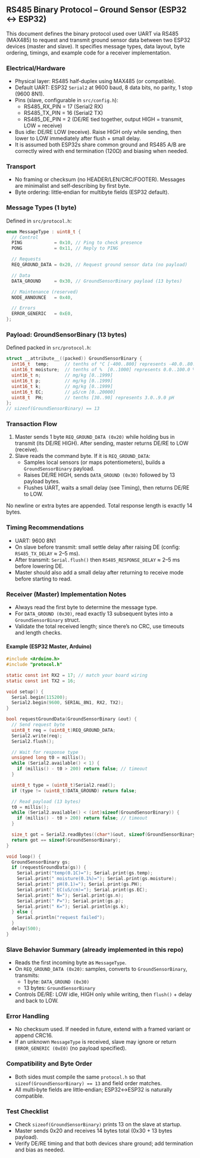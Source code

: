 ## RS485 Binary Protocol – Ground Sensor (ESP32 ↔ ESP32)

This document defines the binary protocol used over UART via RS485 (MAX485) to request and transmit ground sensor data between two ESP32 devices (master and slave). It specifies message types, data layout, byte ordering, timings, and example code for a receiver implementation.

### Electrical/Hardware
- Physical layer: RS485 half‑duplex using MAX485 (or compatible).
- Default UART: ESP32 `Serial2` at 9600 baud, 8 data bits, no parity, 1 stop (9600 8N1).
- Pins (slave, configurable in `src/config.h`):
  - RS485_RX_PIN = 17 (Serial2 RX)
  - RS485_TX_PIN = 16 (Serial2 TX)
  - RS485_DE_PIN = 2  (DE/RE tied together, output HIGH = transmit, LOW = receive)
- Bus idle: DE/RE LOW (receive). Raise HIGH only while sending, then lower to LOW immediately after flush + small delay.
- It is assumed both ESP32s share common ground and RS485 A/B are correctly wired with end termination (120Ω) and biasing when needed.

### Transport
- No framing or checksum (no HEADER/LEN/CRC/FOOTER). Messages are minimalist and self‑describing by first byte.
- Byte ordering: little‑endian for multibyte fields (ESP32 default).

### Message Types (1 byte)
Defined in `src/protocol.h`:

```c
enum MessageType : uint8_t {
  // Control
  PING            = 0x10, // Ping to check presence
  PONG            = 0x11, // Reply to PING

  // Requests
  REQ_GROUND_DATA = 0x20, // Request ground sensor data (no payload)

  // Data
  DATA_GROUND     = 0x30, // GroundSensorBinary payload (13 bytes)

  // Maintenance (reserved)
  NODE_ANNOUNCE   = 0x40,

  // Errors
  ERROR_GENERIC   = 0xE0,
};
```

### Payload: GroundSensorBinary (13 bytes)
Defined packed in `src/protocol.h`:

```c
struct __attribute__((packed)) GroundSensorBinary {
  int16_t  temp;      // tenths of °C [-400..800] represents -40.0..80.0 °C
  uint16_t moisture;  // tenths of %  [0..1000] represents 0.0..100.0 %
  uint16_t n;         // mg/kg [0..1999]
  uint16_t p;         // mg/kg [0..1999]
  uint16_t k;         // mg/kg [0..1999]
  uint16_t EC;        // µS/cm [0..20000]
  uint8_t  PH;        // tenths [30..90] represents 3.0..9.0 pH
};
// sizeof(GroundSensorBinary) == 13
```

### Transaction Flow
1) Master sends 1 byte `REQ_GROUND_DATA (0x20)` while holding bus in transmit (its DE/RE HIGH). After sending, master returns DE/RE to LOW (receive).
2) Slave reads the command byte. If it is `REQ_GROUND_DATA`:
   - Samples local sensors (or maps potentiometers), builds a `GroundSensorBinary` payload.
   - Raises DE/RE HIGH, sends `DATA_GROUND (0x30)` followed by 13 payload bytes.
   - Flushes UART, waits a small delay (see Timing), then returns DE/RE to LOW.

No newline or extra bytes are appended. Total response length is exactly 14 bytes.

### Timing Recommendations
- UART: 9600 8N1
- On slave before transmit: small settle delay after raising DE (config: `RS485_TX_DELAY` ≈ 2–5 ms).
- After transmit: `Serial.flush()` then `RS485_RESPONSE_DELAY` ≈ 2–5 ms before lowering DE.
- Master should also add a small delay after returning to receive mode before starting to read.

### Receiver (Master) Implementation Notes
- Always read the first byte to determine the message type.
- For `DATA_GROUND (0x30)`, read exactly 13 subsequent bytes into a `GroundSensorBinary` struct.
- Validate the total received length; since there’s no CRC, use timeouts and length checks.

#### Example (ESP32 Master, Arduino)
```c
#include <Arduino.h>
#include "protocol.h"

static const int RX2 = 17; // match your board wiring
static const int TX2 = 16;

void setup() {
  Serial.begin(115200);
  Serial2.begin(9600, SERIAL_8N1, RX2, TX2);
}

bool requestGroundData(GroundSensorBinary &out) {
  // Send request byte
  uint8_t req = (uint8_t)REQ_GROUND_DATA;
  Serial2.write(req);
  Serial2.flush();

  // Wait for response type
  unsigned long t0 = millis();
  while (Serial2.available() < 1) {
    if (millis() - t0 > 200) return false; // timeout
  }

  uint8_t type = (uint8_t)Serial2.read();
  if (type != (uint8_t)DATA_GROUND) return false;

  // Read payload (13 bytes)
  t0 = millis();
  while (Serial2.available() < (int)sizeof(GroundSensorBinary)) {
    if (millis() - t0 > 200) return false; // timeout
  }

  size_t got = Serial2.readBytes((char*)&out, sizeof(GroundSensorBinary));
  return got == sizeof(GroundSensorBinary);
}

void loop() {
  GroundSensorBinary gs;
  if (requestGroundData(gs)) {
    Serial.print("temp(0.1C)="); Serial.print(gs.temp);
    Serial.print(" moisture(0.1%)="); Serial.print(gs.moisture);
    Serial.print(" pH(0.1)="); Serial.print(gs.PH);
    Serial.print(" EC(uS/cm)="); Serial.print(gs.EC);
    Serial.print(" N="); Serial.print(gs.n);
    Serial.print(" P="); Serial.print(gs.p);
    Serial.print(" K="); Serial.println(gs.k);
  } else {
    Serial.println("request failed");
  }
  delay(500);
}
```

### Slave Behavior Summary (already implemented in this repo)
- Reads the first incoming byte as `MessageType`.
- On `REQ_GROUND_DATA (0x20)`: samples, converts to `GroundSensorBinary`, transmits:
  - 1 byte: `DATA_GROUND (0x30)`
  - 13 bytes: `GroundSensorBinary`
- Controls DE/RE: LOW idle, HIGH only while writing, then `flush()` + delay and back to LOW.

### Error Handling
- No checksum used. If needed in future, extend with a framed variant or append CRC16.
- If an unknown `MessageType` is received, slave may ignore or return `ERROR_GENERIC (0xE0)` (no payload specified).

### Compatibility and Byte Order
- Both sides must compile the same `protocol.h` so that `sizeof(GroundSensorBinary) == 13` and field order matches.
- All multi‑byte fields are little‑endian; ESP32↔ESP32 is naturally compatible.

### Test Checklist
- Check `sizeof(GroundSensorBinary)` prints 13 on the slave at startup.
- Master sends 0x20 and receives 14 bytes total (0x30 + 13 bytes payload).
- Verify DE/RE timing and that both devices share ground; add termination and bias as needed.


